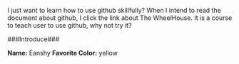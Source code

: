 I just want to learn how to use github skillfully? When I intend to read the document about github, I click the link about The WheelHouse.
It is a course to teach user to use github, why not try it?

###Introduce###

**Name:** Eanshy
**Favorite Color:** yellow
